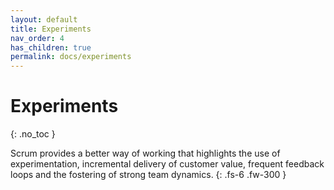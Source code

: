 ```yaml
---
layout: default
title: Experiments
nav_order: 4
has_children: true
permalink: docs/experiments
---
```


# Experiments
{: .no_toc }

Scrum provides a better way of working that highlights the use of experimentation, incremental delivery of customer value, frequent feedback loops and the fostering of strong team dynamics.
{: .fs-6 .fw-300 }
